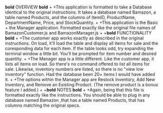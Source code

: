 **bold**  OVERVIEW  __bold__
 +
 +This application is formatted to take a Database identical to the original instructions. It takes a database named Bamazon, a table named Products, and the columns of ItemID, ProductName, DepartmentName, Price, and StockQuantity.
 +
 +This application is the Basic + the Manager application. Formatted exactly like the original file names of BamazonCustomer.js and BamazonManager.js
 +
 +**bold**  FUNCTIONALITY  __bold__
 +
 +The customer app works exactly as described in the original instructions. On load, it'll load the table and display all items for sale and the coresponding data for each item. If the table looks odd, try expanding the terminal window a little bit. You'll be prompted for item number and desired quantity.
 +
 +The Manager app is a little different. Like the customer app, it lists all items on load. So there's no command offered to list all items for sale. Likewise, inventory numbers are listed, so there is no "view low inventory" function. Had the database been 20+ items I would have added it.
 +
 +The options within the Manager app are Restock Inventory, Add New Inventory, and Remove an Existing Product. (The remove product is a bonus feature I added.)
 +
 +**bold**  NOTES  __bold__
 +
 +Again, being that this file is formatted exactly like the instructions. You should be able to plug in any database named Bamazon ,that has a table named Products, that has columns matching the original specs.
